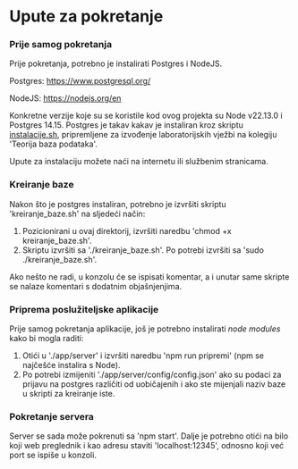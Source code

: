 # Upute za pokretanje

### Prije samog pokretanja

Prije pokretanja, potrebno je instalirati Postgres i NodeJS.

Postgres: https://www.postgresql.org/

NodeJS: https://nodejs.org/en

Konkretne verzije koje su se koristile kod ovog projekta su Node v22.13.0 i Postgres 14.15.
Postgres je takav kakav je instaliran kroz skriptu [instalacije.sh](http://dragon.foi.hr/foi24/instalacije.sh'), pripremljene za izvođenje laboratorijskih vježbi na kolegiju 'Teorija baza podataka'.

Upute za instalaciju možete naći na internetu ili službenim stranicama.

### Kreiranje baze

Nakon što je postgres instaliran, potrebno je izvršiti skriptu 'kreiranje_baze.sh' na sljedeći način:
1. Pozicionirani u ovaj direktorij, izvršiti naredbu 'chmod +x kreiranje_baze.sh'.
2. Skriptu izvršiti sa './kreiranje_baze.sh'. Po potrebi izvršiti sa 'sudo ./kreiranje_baze.sh'.

Ako nešto ne radi, u konzolu će se ispisati komentar, a i unutar same skripte se nalaze komentari s dodatnim objašnjenjima.

### Priprema poslužiteljske aplikacije

Prije samog pokretanja aplikacije, još je potrebno instalirati _node modules_ kako bi mogla raditi:
1. Otići u './app/server' i izvršiti naredbu 'npm run pripremi' (npm se najčešće instalira s Node).
2. Po potrebi izmijeniti './app/server/config/config.json' ako su podaci za prijavu na postgres različiti od uobičajenih i ako ste mijenjali naziv baze u skripti za kreiranje iste.

### Pokretanje servera

Server se sada može pokrenuti sa 'npm start'. Dalje je potrebno otići na bilo koji web preglednik i kao adresu staviti 'localhost:12345', odnosno koji već port se ispiše u konzoli.